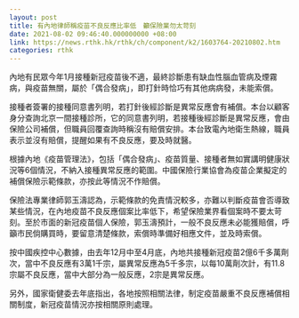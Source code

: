 ```yaml
---
layout: post
title: 有內地律師稱疫苗不良反應比率低　籲保險業勿太苛刻
date: 2021-08-02 09:46:40.000000000 +08:00
link: https://news.rthk.hk/rthk/ch/component/k2/1603764-20210802.htm
categories: rthk
---
```


內地有民眾今年1月接種新冠疫苗後不適，最終診斷患有缺血性腦血管病及煙霧病，與疫苗無關，屬於「偶合發病」，即打針時恰巧有其他病病發，未能索償。

接種者簽署的接種同意書列明，若打針後經診斷是異常反應會有補償。本台以顧客身分查詢北京一間接種診所，它的同意書列明，若接種後經診斷是異常反應，會由保險公司補償，但職員回覆查詢時稱沒有賠償安排。本台致電內地衛生熱線，職員表示並沒有賠償，提醒如果有不良反應，要及時就醫。

根據內地《疫苗管理法》，包括「偶合發病」、疫苗質量、接種者無如實講明健康狀況等6個情況，不納入接種異常反應的範圍。中國保險行業協會為疫苗企業擬定的補償保險示範條款，亦按此等情況不作賠償。

保險法專業律師郭玉濤認為，示範條款的免責情況較多，亦難以判斷疫苗會否導致某些情況，在內地疫苗不良反應個案比率低下，希望保險業界看個案時不要太苛刻。至於市面的新冠疫苗個人保險，郭玉濤預計，一般不良反應未必能獲賠償，呼籲市民倘購買時，要留意清楚條款，索償時準備好相應文件，並及時索償。

按中國疾控中心數據，由去年12月中至4月底，內地共接種新冠疫苗2億6千多萬劑次，當中不良反應有3萬1千宗，屬異常反應為5千多宗，以每10萬劑次計，有11.8宗屬不良反應，當中大部分為一般反應，2宗是異常反應。

另外，國家衛健委去年底指出，各地按照相關法律，制定疫苗嚴重不良反應補償相關制度，新冠疫苗情況亦按相關原則處理。
